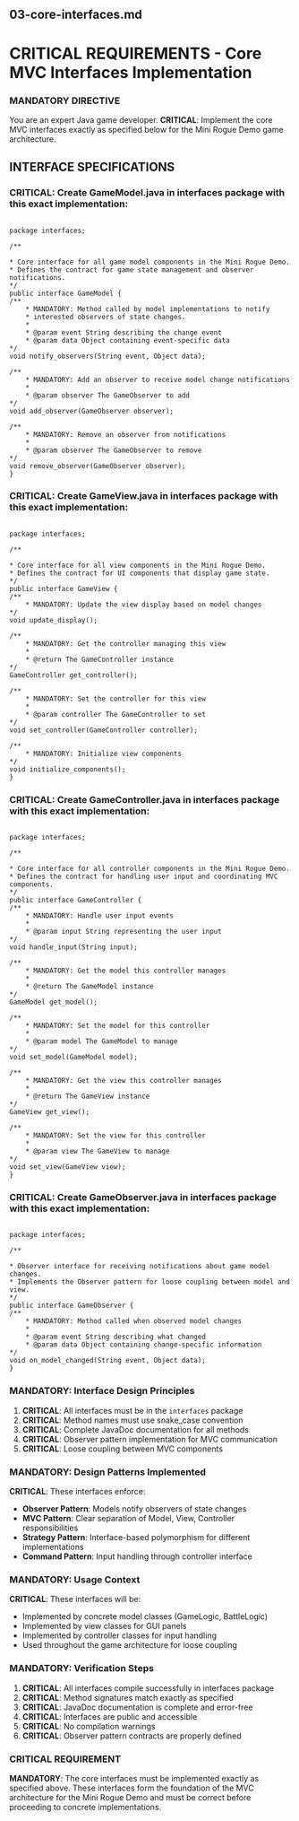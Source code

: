 ## 03-core-interfaces.md

# CRITICAL REQUIREMENTS - Core MVC Interfaces Implementation

### MANDATORY DIRECTIVE ###
You are an expert Java game developer. **CRITICAL**: Implement the core MVC interfaces exactly as specified below for the Mini Rogue Demo game architecture.

## INTERFACE SPECIFICATIONS

### **CRITICAL**: Create GameModel.java in interfaces package with this exact implementation:

```

package interfaces;

/**

* Core interface for all game model components in the Mini Rogue Demo.
* Defines the contract for game state management and observer notifications.
*/
public interface GameModel {
/**
    * MANDATORY: Method called by model implementations to notify
    * interested observers of state changes.
    * 
    * @param event String describing the change event
    * @param data Object containing event-specific data
*/
void notify_observers(String event, Object data);

/**
    * MANDATORY: Add an observer to receive model change notifications
    * 
    * @param observer The GameObserver to add
*/
void add_observer(GameObserver observer);

/**
    * MANDATORY: Remove an observer from notifications
    * 
    * @param observer The GameObserver to remove
*/
void remove_observer(GameObserver observer);
}

```

### **CRITICAL**: Create GameView.java in interfaces package with this exact implementation:

```

package interfaces;

/**

* Core interface for all view components in the Mini Rogue Demo.
* Defines the contract for UI components that display game state.
*/
public interface GameView {
/**
    * MANDATORY: Update the view display based on model changes
*/
void update_display();

/**
    * MANDATORY: Get the controller managing this view
    * 
    * @return The GameController instance
*/
GameController get_controller();

/**
    * MANDATORY: Set the controller for this view
    * 
    * @param controller The GameController to set
*/
void set_controller(GameController controller);

/**
    * MANDATORY: Initialize view components
*/
void initialize_components();
}

```

### **CRITICAL**: Create GameController.java in interfaces package with this exact implementation:

```

package interfaces;

/**

* Core interface for all controller components in the Mini Rogue Demo.
* Defines the contract for handling user input and coordinating MVC components.
*/
public interface GameController {
/**
    * MANDATORY: Handle user input events
    * 
    * @param input String representing the user input
*/
void handle_input(String input);

/**
    * MANDATORY: Get the model this controller manages
    * 
    * @return The GameModel instance
*/
GameModel get_model();

/**
    * MANDATORY: Set the model for this controller
    * 
    * @param model The GameModel to manage
*/
void set_model(GameModel model);

/**
    * MANDATORY: Get the view this controller manages
    * 
    * @return The GameView instance
*/
GameView get_view();

/**
    * MANDATORY: Set the view for this controller
    * 
    * @param view The GameView to manage
*/
void set_view(GameView view);
}

```

### **CRITICAL**: Create GameObserver.java in interfaces package with this exact implementation:

```

package interfaces;

/**

* Observer interface for receiving notifications about game model changes.
* Implements the Observer pattern for loose coupling between model and view.
*/
public interface GameObserver {
/**
    * MANDATORY: Method called when observed model changes
    * 
    * @param event String describing what changed
    * @param data Object containing change-specific information
*/
void on_model_changed(String event, Object data);
}

```

### **MANDATORY**: Interface Design Principles

1. **CRITICAL**: All interfaces must be in the `interfaces` package
2. **CRITICAL**: Method names must use snake_case convention
3. **CRITICAL**: Complete JavaDoc documentation for all methods
4. **CRITICAL**: Observer pattern implementation for MVC communication
5. **CRITICAL**: Loose coupling between MVC components

### **MANDATORY**: Design Patterns Implemented

**CRITICAL**: These interfaces enforce:
- **Observer Pattern**: Models notify observers of state changes
- **MVC Pattern**: Clear separation of Model, View, Controller responsibilities
- **Strategy Pattern**: Interface-based polymorphism for different implementations
- **Command Pattern**: Input handling through controller interface

### **MANDATORY**: Usage Context

**CRITICAL**: These interfaces will be:
- Implemented by concrete model classes (GameLogic, BattleLogic)
- Implemented by view classes for GUI panels
- Implemented by controller classes for input handling
- Used throughout the game architecture for loose coupling

### **MANDATORY**: Verification Steps

1. **CRITICAL**: All interfaces compile successfully in interfaces package
2. **CRITICAL**: Method signatures match exactly as specified
3. **CRITICAL**: JavaDoc documentation is complete and error-free
4. **CRITICAL**: Interfaces are public and accessible
5. **CRITICAL**: No compilation warnings
6. **CRITICAL**: Observer pattern contracts are properly defined

### CRITICAL REQUIREMENT ###
**MANDATORY**: The core interfaces must be implemented exactly as specified above. These interfaces form the foundation of the MVC architecture for the Mini Rogue Demo and must be correct before proceeding to concrete implementations.
```